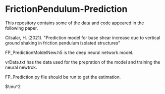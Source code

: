# FrictionPendulum-Prediction

This repository contains some of the data and code appeared in the following paper.

Cilsalar, H. (2021). "Prediction model for base shear increase due to vertical ground shaking in friction pendulum isolated structures"

FP_PredictionMoldelNew.h5 is the deep neural network model.

vrData.txt has the data used for the prepration of the model and training the neural newtrok.

FP_Prediction.py file should be run to get the estimation.


$\mu^2
